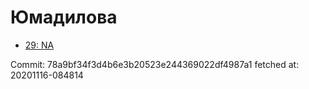 # Юмадилова
- [29: NA](29.md)

Commit: 78a9bf34f3d4b6e3b20523e244369022df4987a1
 fetched at: 20201116-084814
